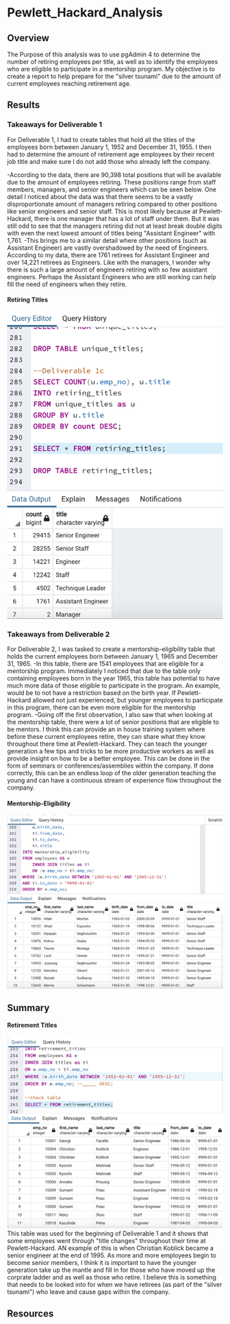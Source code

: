 # Pewlett_Hackard_Analysis

## Overview
The Purpose of this analysis was to use pgAdmin 4 to determine the number of retiring employees per title, as well as to identify the employees who are eligible to participate in a mentorship program. My objective is to create a report to help prepare for the "silver tsunami" due to the amount of current employees reaching retirement age. 

## Results
### Takeaways for Deliverable 1
For Deliverable 1, I had to create tables that hold all the titles of the employees born between January 1, 1952 and December 31, 1955. I then had to determine the amount of retirement age employees by their recent job title and make sure I do not add those who already left the company. 

-According to the data, there are 90,398 total positions that will be available due to the amount of employees retiring. These positions range from staff members, managers, and senior engineers which can be seen below. One detail I noticed about the data was that there seems to be a vastly disproportionate amount of managers retiring compared to other positions like senior engineers and senior staff. This is most likely because at Pewlett-Hackard, there is one manager that has a lot of staff under them. But it was still odd to see that the managers retiring did not at least break double digits with even the next lowest amount of titles being "Assistant Engineer" with 1,761. 
-This brings me to a similar detail where other positions (such as Assistant Engineer) are vastly overshadowed by the need of Engineers. According to my data, there are 1761 retirees for Assistant Engineer and over 14,221 retirees as Engineers. Like with the managers, I wonder why there is such a large amount of engineers retiring with so few assistant engineers. Perhaps the Assistant Engineers who are still working can help fill the need of engineers when they retire.

#### Retiring Titles 
![Retiring_Titles](./Pewlett-Hackard-Analysis/Pewlett-Hackard-Analysis-Folder/retiring_titles.png)

### Takeaways from Deliverable 2
For Deliverable 2, I was tasked to create a mentorship-eligibility table that holds the current employees born between January 1, 1965 and December 31, 1965. 
-In this table, there are 1541 employees that are eligible for a mentorship program. Immediately I noticed that due to the table only containing employees born in the year 1965, this table has potential to have much more data of those eligible to participate in the program. An example, would be to not have a restriction based on the birth year. If Pewlett-Hackard allowed not just experienced, but younger employees to participate in this program, there can be even more eligible for the mentorship program.
-Going off the first observation, I also saw that when looking at the mentorship table, there were a lot of senior positions that are eligible to be mentors. I think this can provide an in house training system where before these current employees retire, they can share what they know throughout there time at Pewlett-Hackard. They can teach the younger generation a few tips and tricks to be more productive workers as well as provide insight on how to be a better employee. This can be done in the form of seminars or conferences/assemblies within the company. If done correctly, this can be an endless loop of the older generation teaching the young and can have a continuous stream of experience flow throughout the company.  

#### Mentorship-Eligibility 
![Mentorship-Eligibility](./Pewlett-Hackard-Analysis/Pewlett-Hackard-Analysis-Folder/mentorship_eligibility.png)

## Summary
#### Retirement Titles
![Retirement_Titles](./Pewlett-Hackard-Analysis/Pewlett-Hackard-Analysis-Folder/retirement_titles.png)
This table was used for the beginning of Deliverable 1 and it shows that some employees went through "title changes" throughout their time at Pewlett-Hackard. AN example of this is when Christian Koblick became a senior engineer at the end of 1995. As more and more employees begin to become senior members, I think it is important to have the younger generation take up the mantle and fill in for those who have moved up the corprate ladder and as well as those who retire. I believe this is something that needs to be looked into for when we have retirees (as part of the "silver tsunami") who leave and cause gaps within the company. 



## Resources
